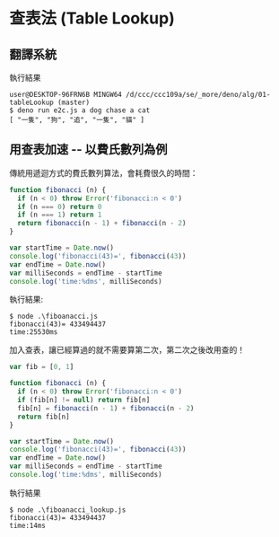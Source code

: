 # 查表法 (Table Lookup)

## 翻譯系統

執行結果

```
user@DESKTOP-96FRN6B MINGW64 /d/ccc/ccc109a/se/_more/deno/alg/01-tableLookup (master)
$ deno run e2c.js a dog chase a cat
[ "一隻", "狗", "追", "一隻", "貓" ]
```

## 用查表加速 -- 以費氏數列為例

傳統用遞迴方式的費氏數列算法，會耗費很久的時間：

```js
function fibonacci (n) {
  if (n < 0) throw Error('fibonacci:n < 0')
  if (n === 0) return 0
  if (n === 1) return 1
  return fibonacci(n - 1) + fibonacci(n - 2)
}

var startTime = Date.now()
console.log('fibonacci(43)=', fibonacci(43))
var endTime = Date.now()
var milliSeconds = endTime - startTime
console.log('time:%dms', milliSeconds)

```

執行結果:

```
$ node .\fiboanacci.js
fibonacci(43)= 433494437
time:25530ms
```

加入查表，讓已經算過的就不需要算第二次，第二次之後改用查的！

```js
var fib = [0, 1]

function fibonacci (n) {
  if (n < 0) throw Error('fibonacci:n < 0')
  if (fib[n] != null) return fib[n]
  fib[n] = fibonacci(n - 1) + fibonacci(n - 2)
  return fib[n]
}

var startTime = Date.now()
console.log('fibonacci(43)=', fibonacci(43))
var endTime = Date.now()
var milliSeconds = endTime - startTime
console.log('time:%dms', milliSeconds)

```

執行結果

```
$ node .\fiboanacci_lookup.js
fibonacci(43)= 433494437
time:14ms
```

